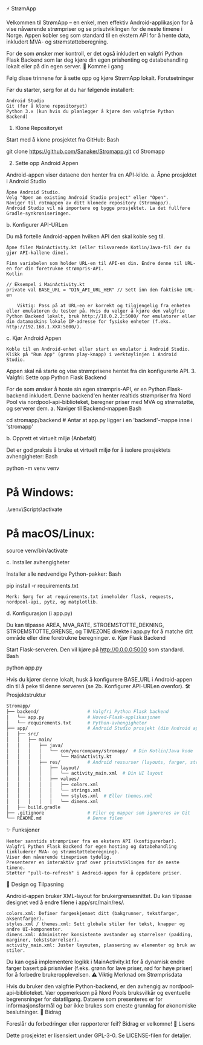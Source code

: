 ⚡️ StrømApp

Velkommen til StrømApp – en enkel, men effektiv Android-applikasjon for å vise nåværende strømpriser og se prisutviklingen for de neste timene i Norge. Appen kobler seg som standard til en ekstern API for å hente data, inkludert MVA- og strømstøtteberegning.

For de som ønsker mer kontroll, er det også inkludert en valgfri Python Flask Backend som lar deg kjøre din egen prishenting og databehandling lokalt eller på din egen server.
🚀 Komme i gang

Følg disse trinnene for å sette opp og kjøre StrømApp lokalt.
Forutsetninger

Før du starter, sørg for at du har følgende installert:

    Android Studio
    Git (for å klone repositoryet)
    Python 3.x (kun hvis du planlegger å kjøre den valgfrie Python Backend)

1. Klone Repositoryet

Start med å klone prosjektet fra GitHub:
Bash

git clone https://github.com/Sanaker/Stromapp.git
cd Stromapp

2. Sette opp Android Appen

Android-appen viser dataene den henter fra en API-kilde.
a. Åpne prosjektet i Android Studio

    Åpne Android Studio.
    Velg "Open an existing Android Studio project" eller "Open".
    Naviger til rotmappen av ditt klonede repository (Stromapp/).
    Android Studio vil nå importere og bygge prosjektet. La det fullføre Gradle-synkroniseringen.

b. Konfigurer API-URLen

Du må fortelle Android-appen hvilken API den skal koble seg til.

    Åpne filen MainActivity.kt (eller tilsvarende Kotlin/Java-fil der du gjør API-kallene dine).

    Finn variabelen som holder URL-en til API-en din. Endre denne til URL-en for din foretrukne strømpris-API.
    Kotlin

    // Eksempel i MainActivity.kt
    private val BASE_URL = "DIN_API_URL_HER" // Sett inn den faktiske URL-en

        Viktig: Pass på at URL-en er korrekt og tilgjengelig fra enheten eller emulatoren du tester på. Hvis du velger å kjøre den valgfrie Python Backend lokalt, bruk http://10.0.2.2:5000/ for emulatorer eller din datamaskins lokale IP-adresse for fysiske enheter (f.eks. http://192.168.1.XXX:5000/).

c. Kjør Android Appen

    Koble til en Android-enhet eller start en emulator i Android Studio.
    Klikk på "Run App" (grønn play-knapp) i verktøylinjen i Android Studio.

Appen skal nå starte og vise strømprisene hentet fra din konfigurerte API.
3. Valgfri: Sette opp Python Flask Backend

For de som ønsker å hoste sin egen strømpris-API, er en Python Flask-backend inkludert. Denne backend'en henter realtids strømpriser fra Nord Pool via nordpool-api-biblioteket, beregner priser med MVA og strømstøtte, og serverer dem.
a. Naviger til Backend-mappen
Bash

cd stromapp/backend # Antar at app.py ligger i en 'backend'-mappe inne i 'stromapp'

b. Opprett et virtuelt miljø (Anbefalt)

Det er god praksis å bruke et virtuelt miljø for å isolere prosjektets avhengigheter:
Bash

python -m venv venv
# På Windows:
.\venv\Scripts\activate
# På macOS/Linux:
source venv/bin/activate

c. Installer avhengigheter

Installer alle nødvendige Python-pakker:
Bash

pip install -r requirements.txt

    Merk: Sørg for at requirements.txt inneholder flask, requests, nordpool-api, pytz, og matplotlib.

d. Konfigurasjon (i app.py)

Du kan tilpasse AREA, MVA_RATE, STROEMSTOTTE_DEKNING, STROEMSTOTTE_GRENSE, og TIMEZONE direkte i app.py for å matche ditt område eller dine foretrukne beregninger.
e. Kjør Flask Backend

Start Flask-serveren. Den vil kjøre på http://0.0.0.0:5000 som standard.
Bash

python app.py

Hvis du kjører denne lokalt, husk å konfigurere BASE_URL i Android-appen din til å peke til denne serveren (se 2b. Konfigurer API-URLen ovenfor).
🛠 Prosjektstruktur
```bash
Stromapp/
├── backend/                  # Valgfri Python Flask backend
│   └── app.py                # Hoved-Flask-applikasjonen
│   └── requirements.txt      # Python-avhengigheter
├── app/                      # Android Studio prosjekt (din Android app)
│   ├── src/
│   │   ├── main/
│   │   │   ├── java/
│   │   │   │   └── com/yourcompany/stromapp/  # Din Kotlin/Java kode
│   │   │   │       └── MainActivity.kt
│   │   │   ├── res/          # Android ressurser (layouts, farger, strings)
│   │   │   │   ├── layout/
│   │   │   │   │   └── activity_main.xml  # Din UI layout
│   │   │   │   ├── values/
│   │   │   │   │   ├── colors.xml
│   │   │   │   │   └── strings.xml
│   │   │   │   │   └── styles.xml  # Eller themes.xml
│   │   │   │   │   └── dimens.xml
│   ├── build.gradle
├── .gitignore                # Filer og mapper som ignoreres av Git
└── README.md                 # Denne filen
```
✨ Funksjoner

    Henter sanntids strømpriser fra en ekstern API (konfigurerbar).
    Valgfri Python Flask Backend for egen hosting og databehandling (inkluderer MVA- og strømstøtteberegning).
    Viser den nåværende timeprisen tydelig.
    Presenterer en interaktiv graf over prisutviklingen for de neste timene.
    Støtter "pull-to-refresh" i Android-appen for å oppdatere priser.

🎨 Design og Tilpasning

Android-appen bruker XML-layout for brukergrensesnittet. Du kan tilpasse designet ved å endre filene i app/src/main/res/.

    colors.xml: Definer fargeskjemaet ditt (bakgrunner, tekstfarger, aksentfarger).
    styles.xml / themes.xml: Sett globale stiler for tekst, knapper og andre UI-komponenter.
    dimens.xml: Administrer konsistente avstander og størrelser (padding, marginer, tekststørrelser).
    activity_main.xml: Juster layouten, plassering av elementer og bruk av stiler.

Du kan også implementere logikk i MainActivity.kt for å dynamisk endre farger basert på prisnivåer (f.eks. grønn for lave priser, rød for høye priser) for å forbedre brukeropplevelsen.
⚠️ Viktig Merknad om Strømprisdata

Hvis du bruker den valgfrie Python-backend, er den avhengig av nordpool-api-biblioteket. Vær oppmerksom på Nord Pools bruksvilkår og eventuelle begrensninger for datatilgang. Dataene som presenteres er for informasjonsformål og bør ikke brukes som eneste grunnlag for økonomiske beslutninger.
🤝 Bidrag

Foreslår du forbedringer eller rapporterer feil? Bidrag er velkomne!
📄 Lisens

Dette prosjektet er lisensiert under GPL-3-0. Se LICENSE-filen for detaljer.
